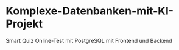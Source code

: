 # Komplexe-Datenbanken-mit-KI-Projekt
Smart Quiz Online-Test mit PostgreSQL mit Frontend und Backend

